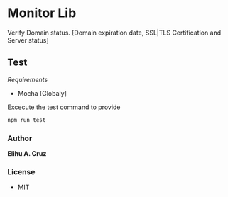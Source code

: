 # Monitor Lib

Verify Domain status. [Domain expiration date, SSL|TLS Certification and Server status]

## Test
_Requirements_

* Mocha [Globaly]

Excecute the test command to provide 

```bash
npm run test
```

### Author

**Elihu A. Cruz**

### License

* MIT